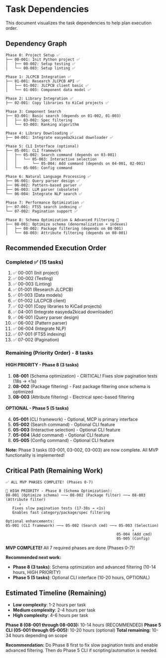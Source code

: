 # Task Dependencies

This document visualizes the task dependencies to help plan execution order.

## Dependency Graph

```
Phase 0: Project Setup ✅
├── 00-001: Init Python project ✅
│   ├── 00-002: Setup testing ✅
│   └── 00-003: Setup linting ✅

Phase 1: JLCPCB Integration ✅
├── 01-001: Research JLCPCB API ✅
│   ├── 01-002: JLCPCB client basic ✅
│   └── 01-003: Component data model ✅

Phase 2: Library Integration ✅
├── 02-001: Copy libraries to KiCad projects ✅

Phase 3: Component Search
├── 03-001: Basic search (depends on 01-002, 01-003)
│   ├── 03-002: Spec filtering
│   └── 03-003: Ranking algorithm

Phase 4: Library Downloading ✅
├── 04-001: Integrate easyeda2kicad downloader ✅

Phase 5: CLI Interface (optional)
├── 05-001: CLI framework
│   ├── 05-002: Search command (depends on 03-001)
│   │   └── 05-003: Interactive selection
│   │       └── 05-004: Add command (depends on 04-001, 02-001)
│   └── 05-005: Config command

Phase 6: Natural Language Processing ✅
├── 06-001: Query parser design ✅
├── 06-002: Pattern-based parser ✅
├── 06-003: LLM parser (obsolete)
└── 06-004: Integrate NLP search ✅

Phase 7: Performance Optimization ✅
├── 07-001: FTS5 search indexing ✅
└── 07-002: Pagination support ✅

Phase 8: Schema Optimization & Advanced Filtering 🚀
├── 08-001: Optimize schema (denormalization + indexes)
│   ├── 08-002: Package filtering (depends on 08-001)
│   └── 08-003: Attribute filtering (depends on 08-001)
```

## Recommended Execution Order

### Completed ✅ (15 tasks)
1. ✅ 00-001 (Init project)
2. ✅ 00-002 (Testing)
3. ✅ 00-003 (Linting)
4. ✅ 01-001 (Research JLCPCB)
5. ✅ 01-003 (Data models)
6. ✅ 01-002 (JLCPCB client)
7. ✅ 02-001 (Copy libraries to KiCad projects)
8. ✅ 04-001 (Integrate easyeda2kicad downloader)
9. ✅ 06-001 (Query parser design)
10. ✅ 06-002 (Pattern parser)
11. ✅ 06-004 (Integrate NLP)
12. ✅ 07-001 (FTS5 indexing)
13. ✅ 07-002 (Pagination)

### Remaining (Priority Order) - 8 tasks

#### HIGH PRIORITY - Phase 8 (3 tasks)
1. **08-001** (Schema optimization) - CRITICAL! Fixes slow pagination tests (18s → <1s)
2. **08-002** (Package filtering) - Fast package filtering once schema is optimized
3. **08-003** (Attribute filtering) - Electrical spec-based filtering

#### OPTIONAL - Phase 5 (5 tasks)
4. **05-001** (CLI framework) - Optional, MCP is primary interface
5. **05-002** (Search command) - Optional CLI feature
6. **05-003** (Interactive selection) - Optional CLI feature
7. **05-004** (Add command) - Optional CLI feature
8. **05-005** (Config command) - Optional CLI feature

**Note:** Phase 3 tasks (03-001, 03-002, 03-003) are now complete. All MVP functionality is implemented!

## Critical Path (Remaining Work)

```
✅ ALL MVP PHASES COMPLETE! (Phases 0-7)

🚀 HIGH PRIORITY - Phase 8 (Schema Optimization):
08-001 (Optimize schema) ──→ 08-002 (Package filter) ──→ 08-003 (Attribute filter)
      ↓
   Fixes slow pagination tests (17-38s → <1s)
   Enables fast category/package/spec filtering

Optional enhancements:
05-001 (CLI framework) ──→ 05-002 (Search cmd) ──→ 05-003 (Selection)
                                                         ↓
                                                  05-004 (Add cmd)
                                                  05-005 (Config)
```

**MVP COMPLETE!** All 7 required phases are done (Phases 0-7)!

**Recommended next work:**
- **Phase 8 (3 tasks)**: Schema optimization and advanced filtering (10-14 hours, HIGH PRIORITY)
- **Phase 5 (5 tasks)**: Optional CLI interface (10-20 hours, OPTIONAL)

## Estimated Timeline (Remaining)

- **Low complexity**: 1-2 hours per task
- **Medium complexity**: 2-4 hours per task
- **High complexity**: 4-6 hours per task

**Phase 8 (08-001 through 08-003):** 10-14 hours (RECOMMENDED)
**Phase 5 CLI (05-001 through 05-005):** 10-20 hours (optional)
**Total remaining:** 10-34 hours depending on scope

**Recommendation:** Do Phase 8 first to fix slow pagination tests and enable advanced filtering. Then do Phase 5 CLI if scripting/automation is needed.
